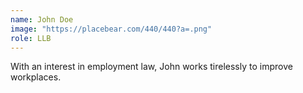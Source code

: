 ```yaml
---
name: John Doe
image: "https://placebear.com/440/440?a=.png"
role: LLB
---
```


With an interest in employment law, John works tirelessly to improve workplaces.
